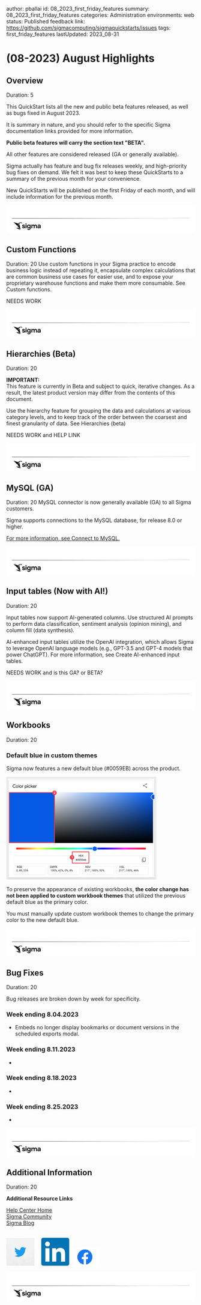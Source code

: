author: pballai
id: 08_2023_first_friday_features
summary: 08_2023_first_friday_features
categories: Administration
environments: web
status: Published
feedback link: https://github.com/sigmacomputing/sigmaquickstarts/issues
tags: first_friday_features
lastUpdated: 2023_08-31

<!-- 
Weeks Added so far:
Release notes for the month of August 2023 features, published on first Friday of Sept
8.4.2023 

Make sure to include:
1: Custom Functions

--->

# (08-2023) August Highlights

## Overview 
Duration: 5 

This QuickStart lists all the new and public beta features released, as well as bugs fixed in August 2023.

It is summary in nature, and you should refer to the specific Sigma documentation links provided for more information.

**Public beta features will carry the section text "BETA".**

All other features are considered released (GA or generally available).

Sigma actually has feature and bug fix releases weekly, and high-priority bug fixes on demand. We felt it was best to keep these QuickStarts to a summary of the previous month for your convenience.

New QuickStarts will be published on the first Friday of each month, and will include information for the previous month.

![Footer](assets/sigma_footer.png)
<!-- END OF SECTION-->

## Custom Functions
Duration: 20
Use custom functions in your Sigma practice to encode business logic instead of repeating it, encapsulate complex calculations that are common business use cases for easier use, and to expose your proprietary warehouse functions and make them more consumable. See Custom functions.

NEEDS WORK

![Footer](assets/sigma_footer.png)
<!-- END OF SECTION-->

## Hierarchies (Beta)
Duration: 20
<aside class="positive">
<strong>IMPORTANT:</strong><br> This feature is currently in Beta and subject to quick, iterative changes. As a result, the latest product version may differ from the contents of this document.
</aside>

Use the hierarchy feature for grouping the data and calculations at various category levels, and to keep track of the order between the coarsest and finest granularity of data. See Hierarchies (beta)

NEEDS WORK and HELP LINK

![Footer](assets/sigma_footer.png)
<!-- END OF SECTION-->

## MySQL (GA)
Duration: 20
MySQL connector is now generally available (GA) to all Sigma customers. 

Sigma supports connections to the MySQL database, for release 8.0 or higher.

[For more information, see Connect to MySQL.](https://help.sigmacomputing.com/hc/en-us/articles/16500957079059-Connect-to-MySQL)

![Footer](assets/sigma_footer.png)
<!-- END OF SECTION-->


## Input tables (Now with AI!)
Duration: 20

Input tables now support AI-generated columns. Use structured AI prompts to perform data classification, sentiment analysis (opinion mining), and column fill (data synthesis).

AI-enhanced input tables utilize the OpenAI integration, which allows Sigma to leverage OpenAI language models (e.g., GPT-3.5 and GPT-4 models that power ChatGPT).
For more information, see Create AI-enhanced input tables.

NEEDS WORK and is this GA? or BETA?

![Footer](assets/sigma_footer.png)
<!-- END OF SECTION-->

## Workbooks
Duration: 20

### Default blue in custom themes
Sigma now features a new default blue (#0059EB) across the product. 

<img src="assets/fff_08.png" width="400"/>

To preserve the appearance of existing workbooks, **the color change has not been applied to custom workbook themes** that utilized the previous default blue as the primary color. 

You must manually update custom workbook themes to change the primary color to the new default blue. 


![Footer](assets/sigma_footer.png)
<!-- END OF SECTION-->

## Bug Fixes
Duration: 20

Bug releases are broken down by week for specificity.

### Week ending 8.04.2023
 <ul>
      <li>Embeds no longer display bookmarks or document versions in the scheduled exports modal.</li>
 </ul>

### Week ending 8.11.2023
 <ul>
      <li></li>
 </ul>

### Week ending 8.18.2023
<ul>
      <li></li>
 </ul>

### Week ending 8.25.2023
<ul>
      <li></li>
 </ul>


![Footer](assets/sigma_footer.png)
<!-- END OF SECTION-->

## Additional Information
Duration: 20

**Additional Resource Links**

[Help Center Home](https://help.sigmacomputing.com/hc/en-us)<br>
[Sigma Community](https://community.sigmacomputing.com/)<br>
[Sigma Blog](https://www.sigmacomputing.com/blog/)<br>
<br>

[<img src="./assets/twitter.jpeg" width="75"/>](https://twitter.com/sigmacomputing)&emsp;
[<img src="./assets/linkedin.png" width="75"/>](https://www.linkedin.com/company/sigmacomputing)
[<img src="./assets/facebook.png" width="75"/>](https://www.facebook.com/sigmacomputing)

![Footer](assets/sigma_footer.png)
<!-- END OF WHAT WE COVERED -->
<!-- END OF QUICKSTART -->